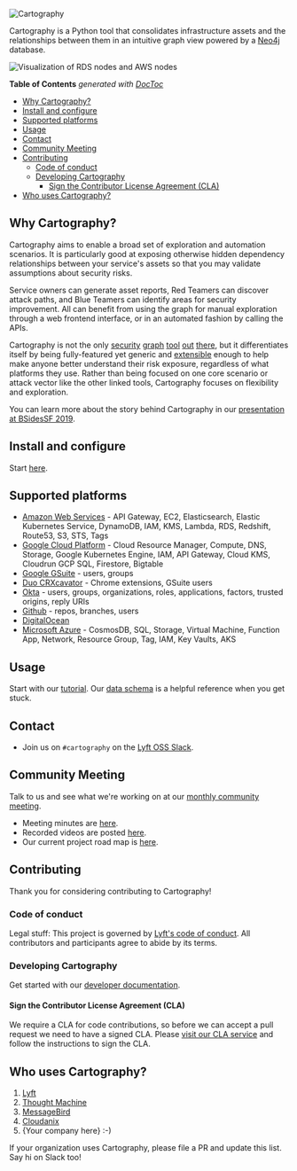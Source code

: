 ![Cartography](docs/images/logo-horizontal.png)

Cartography is a Python tool that consolidates infrastructure assets and the relationships between them in an intuitive graph view powered by a [Neo4j](https://www.neo4j.com) database.

![Visualization of RDS nodes and AWS nodes](docs/images/accountsandrds.png)

<!-- START doctoc generated TOC please keep comment here to allow auto update -->
<!-- DON'T EDIT THIS SECTION, INSTEAD RE-RUN doctoc TO UPDATE -->
**Table of Contents**  *generated with [DocToc](https://github.com/thlorenz/doctoc)*

- [Why Cartography?](#why-cartography)
- [Install and configure](#install-and-configure)
- [Supported platforms](#supported-platforms)
- [Usage](#usage)
- [Contact](#contact)
- [Community Meeting](#community-meeting)
- [Contributing](#contributing)
  - [Code of conduct](#code-of-conduct)
  - [Developing Cartography](#developing-cartography)
    - [Sign the Contributor License Agreement (CLA)](#sign-the-contributor-license-agreement-cla)
- [Who uses Cartography?](#who-uses-cartography)

<!-- END doctoc generated TOC please keep comment here to allow auto update -->

## Why Cartography?
Cartography aims to enable a broad set of exploration and automation scenarios.  It is particularly good at exposing otherwise hidden dependency relationships between your service's assets so that you may validate assumptions about security risks.

Service owners can generate asset reports, Red Teamers can discover attack paths, and Blue Teamers can identify areas for security improvement.   All can benefit from using the graph for manual exploration through a web frontend interface, or in an automated fashion by calling the APIs.

Cartography is not the only [security](https://github.com/dowjones/hammer) [graph](https://github.com/BloodHoundAD/BloodHound) [tool](https://github.com/Netflix/security_monkey) [out](https://github.com/vysecurity/ANGRYPUPPY) [there](https://github.com/duo-labs/cloudmapper), but it differentiates itself by being fully-featured yet generic and [extensible](docs/dev/writing-analysis-jobs.md) enough to help make anyone better understand their risk exposure, regardless of what platforms they use.  Rather than being focused on one core scenario or attack vector like the other linked tools, Cartography focuses on flexibility and exploration.

You can learn more about the story behind Cartography in our [presentation at BSidesSF 2019](https://www.youtube.com/watch?v=ZukUmZSKSek).

## Install and configure
Start [here](docs/setup/install.md).

## Supported platforms
- [Amazon Web Services](docs/setup/config/aws.md) -  API Gateway, EC2, Elasticsearch, Elastic Kubernetes Service, DynamoDB, IAM, KMS, Lambda, RDS, Redshift, Route53, S3, STS, Tags
- [Google Cloud Platform](docs/setup/config/gcp.md) - Cloud Resource Manager, Compute, DNS, Storage, Google Kubernetes Engine, IAM, API Gateway, Cloud KMS, Cloudrun GCP SQL, Firestore, Bigtable
- [Google GSuite](docs/setup/config/gsuite.md) - users, groups
- [Duo CRXcavator](docs/setup/config/crxcavator.md) - Chrome extensions, GSuite users
- [Okta](docs/setup/config/okta.md) - users, groups, organizations, roles, applications, factors, trusted origins, reply URIs
- [Github](docs/setup/config/github.md) - repos, branches, users
- [DigitalOcean](docs/setup/config/digitalocean.md)
- [Microsoft Azure](docs/setup/config/azure.md) -  CosmosDB, SQL, Storage, Virtual Machine, Function App, Network, Resource Group, Tag, IAM, Key Vaults, AKS

## Usage
Start with our [tutorial](docs/usage/tutorial.md). Our [data schema](docs/schema) is a helpful reference when you get stuck.

## Contact

- Join us on `#cartography` on the [Lyft OSS Slack](https://join.slack.com/t/lyftoss/shared_invite/enQtOTYzODg5OTQwNDE2LTFiYjgwZWM3NTNhMTFkZjc4Y2IxOTI4NTdiNTdhNjQ4M2Q5NTIzMjVjOWI4NmVlNjRiZmU2YzA5NTc3MmFjYTQ).

## Community Meeting

Talk to us and see what we're working on at our [monthly community meeting](https://calendar.google.com/calendar/embed?src=lyft.com_p10o6ceuiieq9sqcn1ef61v1io%40group.calendar.google.com&ctz=America%2FLos_Angeles).
- Meeting minutes are [here](https://docs.google.com/document/d/1VyRKmB0dpX185I15BmNJZpfAJ_Ooobwz0U1WIhjDxvw).
- Recorded videos are posted [here](https://www.youtube.com/playlist?list=PLMga2YJvAGzidUWJB_fnG7EHI4wsDDsE1).
- Our current project road map is [here](https://docs.google.com/document/d/18MOsGI-isFvag1fGk718Aht7wQPueWd4SqOI9KapBa8/edit#heading=h.15nsmgmjaaml).

## Contributing
Thank you for considering contributing to Cartography!

### Code of conduct
Legal stuff: This project is governed by [Lyft's code of conduct](https://github.com/lyft/code-of-conduct).
All contributors and participants agree to abide by its terms.

### Developing Cartography

Get started with our [developer documentation](docs/dev/developer-guide.md).


#### Sign the Contributor License Agreement (CLA)

We require a CLA for code contributions, so before we can accept a pull request
we need to have a signed CLA. Please [visit our CLA service](https://oss.lyft.com/cla)
and follow the instructions to sign the CLA.

## Who uses Cartography?

1. [Lyft](https://www.lyft.com)
1. [Thought Machine](https://thoughtmachine.net/)
1. [MessageBird](https://messagebird.com)
1. [Cloudanix](https://www.cloudanix.com/)
1. {Your company here} :-)

If your organization uses Cartography, please file a PR and update this list. Say hi on Slack too!
